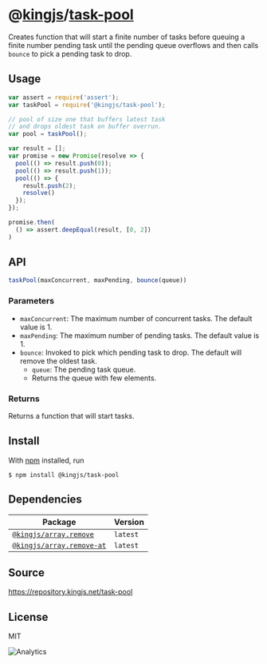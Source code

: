 # @[kingjs][@kingjs]/[task-pool][ns0]
Creates function that will start a finite number of tasks before queuing a finite number pending task until the pending queue overflows and then calls `bounce` to pick a pending task to drop.
## Usage
```js
var assert = require('assert');
var taskPool = require('@kingjs/task-pool');

// pool of size one that buffers latest task 
// and drops oldest task on buffer overrun.
var pool = taskPool();

var result = [];
var promise = new Promise(resolve => {
  pool(() => result.push(0));
  pool(() => result.push(1)); 
  pool(() => { 
    result.push(2);
    resolve() 
  });
});

promise.then(
  () => assert.deepEqual(result, [0, 2])
)

```

## API
```ts
taskPool(maxConcurrent, maxPending, bounce(queue))
```

### Parameters
- `maxConcurrent`: The maximum number of concurrent tasks. The default value is 1.
- `maxPending`: The maximum number of pending tasks. The default value is 1.
- `bounce`: Invoked to pick which pending task to drop. The default will remove the oldest task.
  - `queue`: The pending task queue.
  - Returns the queue with few elements.
### Returns
Returns a function that will start tasks.


## Install
With [npm](https://npmjs.org/) installed, run
```
$ npm install @kingjs/task-pool
```
## Dependencies
|Package|Version|
|---|---|
|[`@kingjs/array.remove`](https://www.npmjs.com/package/@kingjs/array.remove)|`latest`|
|[`@kingjs/array.remove-at`](https://www.npmjs.com/package/@kingjs/array.remove-at)|`latest`|
## Source
https://repository.kingjs.net/task-pool
## License
MIT

![Analytics](https://analytics.kingjs.net/task-pool)

[@kingjs]: https://www.npmjs.com/package/kingjs
[ns0]: https://www.npmjs.com/package/@kingjs/task-pool
